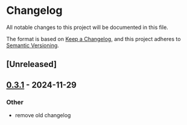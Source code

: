 # Changelog

All notable changes to this project will be documented in this file.

The format is based on [Keep a Changelog](https://keepachangelog.com/en/1.0.0/),
and this project adheres to [Semantic Versioning](https://semver.org/spec/v2.0.0.html).

## [Unreleased]

## [0.3.1](https://github.com/doom-fish/screencapturekit-rs/compare/v0.3.0...v0.3.1) - 2024-11-29

### Other

- remove old changelog

